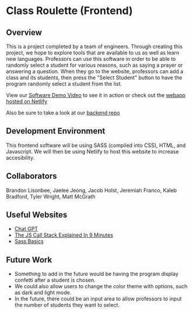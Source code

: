 # Class Roulette (Frontend)
## Overview

This is a project completed by a team of engineers. Through creating this project, we hope to explore tools that are available to us as well as learn new languages. Professors can use this software in order to be able to randomly select a student for various reasons, such as saying a prayer or answering a question. When they go to the website, professors can add a class and its students, then press the "Select Student" button to have the program randomly select a student from the list. 

View our [Software Demo Video](https://youtu.be/V8ApSF1IoQU) to see it in action or check out the [webapp hosted on Netlify](https://classroulette.netlify.app/)

Also be sure to take a look at our [backend repo](https://github.com/blissfulsaint/cse310team-BACKEND)

## Development Environment

This frontend software will be using SASS (compiled into CSS), HTML, and Javascript. We will then be using Netlify to host this website to increase accesibility.

## Collaborators

Brandon Lisonbee, Jaelee Jeong, Jacob Holst, Jeremiah Franco, Kaleb Bradford, Tyler Wright, Matt McGrath

## Useful Websites

- [Chat GPT](https://chat.openai.com/)
- [The JS Call Stack Explained In 9 Minutes](https://www.youtube.com/watch?v=W8AeMrVtFLY)
- [Sass Basics](https://sass-lang.com/guide/)

## Future Work

- Something to add in the future would be having the program display confetti after a student is chosen.
- We could also allow users to change the color theme with options, such as dark and light mode.
- In the future, there could be an input area to allow professors to input the number of students they want to select. 
